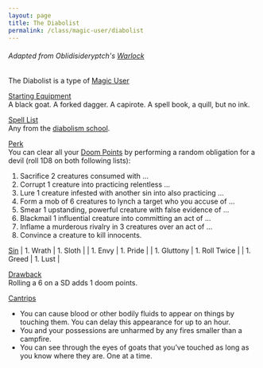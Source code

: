 ```yaml
---
layout: page
title: The Diabolist
permalink: /class/magic-user/diabolist
---
```


###### Adapted from Oblidisideryptch's [Warlock](https://oblidisideryptch.blogspot.com/2019/03/osr-class-warlock.html)

The Diabolist is a type of [Magic User](/class/magic-user)

<ins>Starting Equipment</ins><br>
A black goat. A forked dagger. A capirote. A spell book, a quill, but no ink.

<ins>Spell List</ins><br>
Any from the [diabolism school](/spells#diabolism).

<ins>Perk</ins><br>
You can clear all your [Doom Points](/class/magic-user#spells) by performing a random obligation for a devil (roll 1D8 on both following lists): 

1. Sacrifice 2 creatures consumed with ...
1. Corrupt 1 creature into practicing relentless ...
1. Lure 1 creature infested with another sin into also practicing ...
1. Form a mob of 6 creatures to lynch a target who you accuse of ...
1. Smear 1 upstanding, powerful creature with false evidence of ...
1. Blackmail 1 influential creature into committing an act of ...
1. Inflame a murderous rivalry in 3 creatures over an act of ...
1. Convince a creature to kill innocents.

<ins>Sin</ins>
 | 1. Wrath  |  1. Sloth  |
 | 1. Envy  |  1. Pride  |
 | 1. Gluttony  |  1. Roll Twice  |
 | 1. Greed  |  1. Lust  |


<ins>Drawback</ins><br>
Rolling a 6 on a SD adds 1 doom points.

<ins>Cantrips</ins>
- You can cause blood or other bodily fluids to appear on things by touching them. You can delay this appearance for up to an hour.
- You and your possessions are unharmed by any fires smaller than a campfire.
- You can see through the eyes of goats that you’ve touched as long as you know where they are. One at a time.

